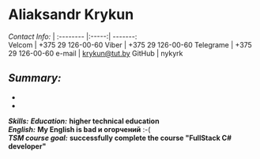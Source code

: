 
# Aliaksandr Krykun

*Contact Info:* |
:-------- |:-----:| -------:   
Velcom    | +375 29 126-00-60 
Viber     | +375 29 126-00-60 
Telegrame | +375 29 126-00-60 
e-mail    | krykun@tut.by
GitHub    | nykyrk 

*Summary:*  
-   
-   
-    
***Skills:*** 
***Education:*** **higher technical education**  
***English:*** **My English is bad и огорчений** :-(  
***TSM course goal:*** **successfully complete the course "FullStack C#
developer"**